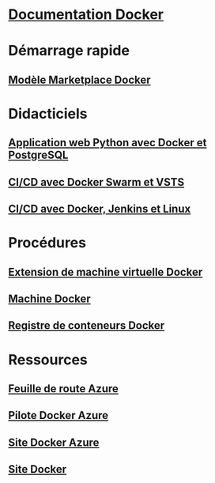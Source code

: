 

# [Documentation Docker](index.md)


# Démarrage rapide


## [Modèle Marketplace Docker](https://azuremarketplace.microsoft.com/en-us/marketplace/apps/CanonicalandMSOpenTech.DockerOnUbuntuServer1404LTS)


# Didacticiels


## [Application web Python avec Docker et PostgreSQL](/azure/app-service-web/app-service-web-tutorial-docker-python-postgresql-app)


## [CI/CD avec Docker Swarm et VSTS](/azure/container-service/container-service-docker-swarm-mode-setup-ci-cd-acs-engine)


## [CI/CD avec Docker, Jenkins et Linux](/azure/virtual-machines/linux/tutorial-jenkins-github-docker-cicd)


# Procédures


## [Extension de machine virtuelle Docker](/azure/virtual-machines/linux/dockerextension)


## [Machine Docker](/azure/virtual-machines/linux/docker-machine)


## [Registre de conteneurs Docker](/azure/container-registry/container-registry-get-started-portal)


# Ressources


## [Feuille de route Azure](https://azure.microsoft.com/roadmap/)


## [Pilote Docker Azure](https://docs.docker.com/machine/drivers/azure/)


## [Site Docker Azure](https://www.docker.com/docker-azure)


## [Site Docker](https://docker.com)
